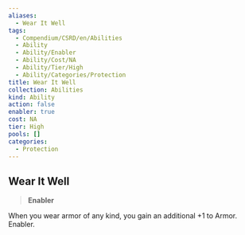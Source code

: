 ```yaml
---
aliases:
  - Wear It Well
tags:
  - Compendium/CSRD/en/Abilities
  - Ability
  - Ability/Enabler
  - Ability/Cost/NA
  - Ability/Tier/High
  - Ability/Categories/Protection
title: Wear It Well
collection: Abilities
kind: Ability
action: false
enabler: true
cost: NA
tier: High
pools: []
categories:
  - Protection
---
```

## Wear It Well    
>**Enabler**  
    
When you wear armor of any kind, you gain an additional +1 to Armor. Enabler.